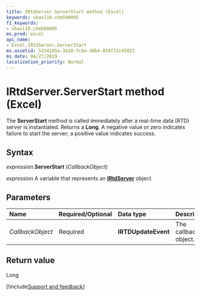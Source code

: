 ```yaml
---
title: IRtdServer.ServerStart method (Excel)
keywords: vbaxl10.chm500005
f1_keywords:
- vbaxl10.chm500005
ms.prod: excel
api_name:
- Excel.IRtdServer.ServerStart
ms.assetid: 5154105a-3618-fc8a-30b4-834f31c45023
ms.date: 04/27/2019
localization_priority: Normal
---
```



# IRtdServer.ServerStart method (Excel)

The **ServerStart** method is called immediately after a real-time data (RTD) server is instantiated. Returns a **Long**. A negative value or zero indicates failure to start the server; a positive value indicates success.


## Syntax

_expression_.**ServerStart** (_CallbackObject_)

_expression_ A variable that represents an **[IRtdServer](Excel.IRtdServer.md)** object.


## Parameters

|Name|Required/Optional|Data type|Description|
|:-----|:-----|:-----|:-----|
| _CallbackObject_|Required| **IRTDUpdateEvent**|The callback object.|

## Return value

Long



[!include[Support and feedback](~/includes/feedback-boilerplate.md)]